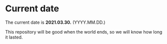 # Current date

The current date is **2021.03.30.** (YYYY.MM.DD.)

This repository will be good when the world ends, so we will know how long it lasted.